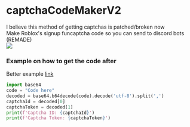 # captchaCodeMakerV2
I believe this method of getting captchas is patched/broken now</b><br>
Make Roblox's signup funcaptcha code so you can send to discord bots (REMADE)<br>
![](https://komarev.com/ghpvc/?username=captchaCodeMakerV2&label=Repo+Views)

### Example on how to get the code after
Better example [link](https://github.com/Roblox-Thot/captchaCodeMakerV2/blob/main/example/sign%20up.py)<br>
```py
import base64
code = "Code here"
decoded = base64.b64decode(code).decode('utf-8').split(',')
captchaId = decoded[0]
captchaToken = decoded[1]
print(f'Captcha ID: {captchaId}')
print(f'Captcha Token: {captchaToken}')
```
